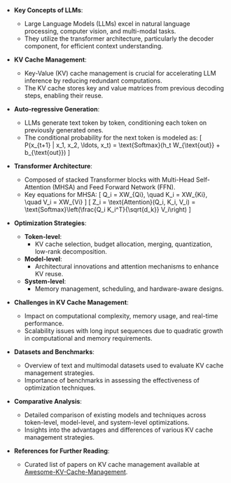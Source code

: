 - **Key Concepts of LLMs**: 
  - Large Language Models (LLMs) excel in natural language processing, computer vision, and multi-modal tasks.
  - They utilize the transformer architecture, particularly the decoder component, for efficient context understanding.

- **KV Cache Management**: 
  - Key-Value (KV) cache management is crucial for accelerating LLM inference by reducing redundant computations.
  - The KV cache stores key and value matrices from previous decoding steps, enabling their reuse.

- **Auto-regressive Generation**: 
  - LLMs generate text token by token, conditioning each token on previously generated ones.
  - The conditional probability for the next token is modeled as:
    \[
    P(x_{t+1} | x_1, x_2, \ldots, x_t) = \text{Softmax}(h_t W_{\text{out}} + b_{\text{out}})
    \]

- **Transformer Architecture**: 
  - Composed of stacked Transformer blocks with Multi-Head Self-Attention (MHSA) and Feed Forward Network (FFN).
  - Key equations for MHSA:
    \[
    Q_i = XW_{Qi}, \quad K_i = XW_{Ki}, \quad V_i = XW_{Vi}
    \]
    \[
    Z_i = \text{Attention}(Q_i, K_i, V_i) = \text{Softmax}\left(\frac{Q_i K_i^T}{\sqrt{d_k}} V_i\right)
    \]

- **Optimization Strategies**: 
  - **Token-level**: 
    - KV cache selection, budget allocation, merging, quantization, low-rank decomposition.
  - **Model-level**: 
    - Architectural innovations and attention mechanisms to enhance KV reuse.
  - **System-level**: 
    - Memory management, scheduling, and hardware-aware designs.

- **Challenges in KV Cache Management**: 
  - Impact on computational complexity, memory usage, and real-time performance.
  - Scalability issues with long input sequences due to quadratic growth in computational and memory requirements.

- **Datasets and Benchmarks**: 
  - Overview of text and multimodal datasets used to evaluate KV cache management strategies.
  - Importance of benchmarks in assessing the effectiveness of optimization techniques.

- **Comparative Analysis**: 
  - Detailed comparison of existing models and techniques across token-level, model-level, and system-level optimizations.
  - Insights into the advantages and differences of various KV cache management strategies.

- **References for Further Reading**: 
  - Curated list of papers on KV cache management available at [Awesome-KV-Cache-Management](https://github.com/TreeAI-Lab/Awesome-KV-Cache-Management).